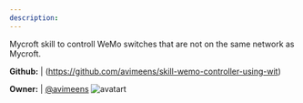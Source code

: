 ```yaml
---
description: 
---
```

Mycroft skill to controll WeMo switches that are not on the same network as Mycroft.

**Github:** | (https://github.com/avimeens/skill-wemo-controller-using-wit)

**Owner:** | [@avimeens](https://github.com/avimeens) ![avatart](https://avatars1.githubusercontent.com/u/35736823?v=4)

